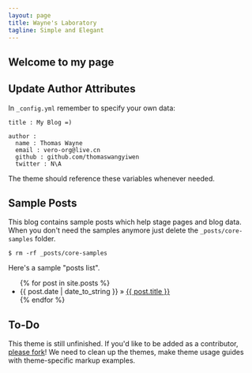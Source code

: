 ```yaml
---
layout: page
title: Wayne's Laboratory 
tagline: Simple and Elegant
---
```


## Welcome to my page


## Update Author Attributes

In `_config.yml` remember to specify your own data:
    
    title : My Blog =)
    
    author :
      name : Thomas Wayne
      email : vero-org@live.cn
      github : github.com/thomaswangyiwen
      twitter : N\A

The theme should reference these variables whenever needed.
    
## Sample Posts

This blog contains sample posts which help stage pages and blog data.
When you don't need the samples anymore just delete the `_posts/core-samples` folder.

    $ rm -rf _posts/core-samples

Here's a sample "posts list".

<ul class="posts">
  {% for post in site.posts %}
    <li><span>{{ post.date | date_to_string }}</span> &raquo; <a href="{{ BASE_PATH }}{{ post.url }}">{{ post.title }}</a></li>
  {% endfor %}
</ul>

## To-Do

This theme is still unfinished. If you'd like to be added as a contributor, [please fork](http://github.com/plusjade/jekyll-bootstrap)!
We need to clean up the themes, make theme usage guides with theme-specific markup examples.


